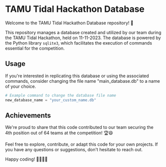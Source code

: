 # TAMU Tidal Hackathon Database

Welcome to the TAMU Tidal Hackathon Database repository! 🚀

This repository manages a database created and utilized by our team during the TAMU Tidal Hackathon, held on 11-11-2023. The database is powered by the Python library `sqlite3`, which facilitates the execution of commands essential for the competition.

## Usage

If you're interested in replicating this database or using the associated commands, consider changing the file name "main_database.db" to a name of your choice.

```python
# Example command to change the database file name
new_database_name = "your_custom_name.db"
```

## Achievements

We're proud to share that this code contributed to our team securing the 4th position out of 64 teams at the competition! 🏆😄

Feel free to explore, contribute, or adapt this code for your own projects. If you have any questions or suggestions, don't hesitate to reach out.

Happy coding! 👩‍💻👨‍💻
